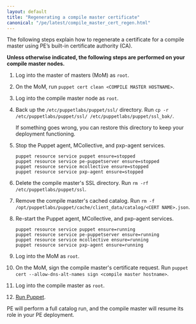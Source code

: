 ```yaml
---
layout: default
title: "Regenerating a compile master certificate"
canonical: "/pe/latest/compile_master_cert_regen.html"
---
```


The following steps explain how to regenerate a certificate for a compile master using PE’s built-in certificate authority (CA).

**Unless otherwise indicated, the following steps are performed on your compile master nodes.**

1. Log into the master of masters (MoM) as `root`.

2. On the MoM, run `puppet cert clean <COMPILE MASTER HOSTNAME>`.

3. Log into the compile master node as `root`.

4. Back up the `/etc/puppetlabs/puppet/ssl/` directory. Run `cp -r /etc/puppetlabs/puppet/ssl/ /etc/puppetlabs/puppet/ssl_bak/`. 

   If something goes wrong, you can restore this directory to keep your deployment functioning.

5. Stop the Puppet agent, MCollective, and pxp-agent services.

   ~~~
   puppet resource service puppet ensure=stopped
   puppet resource service pe-puppetserver ensure=stopped
   puppet resource service mcollective ensure=stopped
   puppet resource service pxp-agent ensure=stopped
   ~~~
   
6. Delete the compile master's SSL directory. Run `rm -rf /etc/puppetlabs/puppet/ssl`.

7. Remove the compile master's cached catalog. Run `rm -f /opt/puppetlabs/puppet/cache/client_data/catalog/<CERT NAME>.json`.

8. Re-start the Puppet agent, MCollective, and pxp-agent services.

   ~~~
   puppet resource service puppet ensure=running
   puppet resource service pe-puppetserver ensure=running
   puppet resource service mcollective ensure=running
   puppet resource service pxp-agent ensure=running
   ~~~

9. Log into the MoM as `root`.

10. On the MoM, sign the compile master's certificate request. Run `puppet cert --allow-dns-alt-names sign <compile master hostname>`.

11. Log into the compile master as `root`.

12. [Run Puppet](./console_classes_groups_running_puppet.html#options-for-running-puppet-on-agent-nodes). 

   PE will perform a full catalog run, and the compile master will resume its role in your PE deployment. 